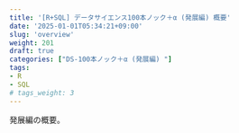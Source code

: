 ```yaml
---
title: '[R+SQL] データサイエンス100本ノック＋α (発展編) 概要'
date: '2025-01-01T05:34:21+09:00'
slug: 'overview'
weight: 201
draft: true
categories: ["DS-100本ノック＋α (発展編) "]
tags: 
- R
- SQL
# tags_weight: 3
---
```


発展編の概要。
